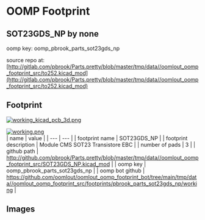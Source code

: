 # OOMP Footprint  
## SOT23GDS_NP  by none  
  
oomp key: oomp_pbrook_parts_sot23gds_np  
  
source repo at: [http://gitlab.com/pbrook/Parts.pretty/blob/master/tmp/data//oomlout_oomp_footprint_src/to252.kicad_mod](http://gitlab.com/pbrook/Parts.pretty/blob/master/tmp/data//oomlout_oomp_footprint_src/to252.kicad_mod)  
## Footprint  
  
[![working_kicad_pcb_3d.png](working_kicad_pcb_3d_600.png)](working_kicad_pcb_3d.png)  
  
[![working.png](working_600.png)](working.png)  
| name | value | 
| --- | --- | 
| footprint name | SOT23GDS_NP | 
| footprint description | Module CMS SOT23 Transistore EBC | 
| number of pads | 3 | 
| github path | http://github.com/pbrook/Parts.pretty/blob/master/tmp/data//oomlout_oomp_footprint_src/SOT23GDS_NP.kicad_mod | 
| oomp key | oomp_pbrook_parts_sot23gds_np | 
| oomp bot github | https://github.com/oomlout/oomlout_oomp_footprint_bot/tree/main/tmp/data//oomlout_oomp_footprint_src/footprints/pbrook_parts_sot23gds_np/working | 
## Images  
